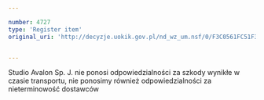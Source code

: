 ```yaml
---

number: 4727
type: 'Register item'
original_uri: 'http://decyzje.uokik.gov.pl/nd_wz_um.nsf/0/F3C0561FC51F3928C1257B740037BAB9?OpenDocument'


---
```


Studio Avalon Sp. J. nie ponosi odpowiedzialności za szkody wynikłe w czasie transportu, nie ponosimy również odpowiedzialności za nieterminowość dostawców
